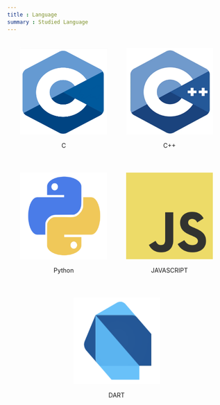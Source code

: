 ```yaml
---
title : Language
summary : Studied Language
---
```


<div style="text-align: center;">
    <div style="display: inline-block; margin: 20px;">
        <img src='./C_lang.png' alt='C' width="200" height="200"/>
        <p>C</p>
    </div>
    <div style="display: inline-block; margin: 20px;">
        <img src='./C_plus.png' alt='C++' width="200" height="200"/>
        <p>C++</p>
    </div>
    <div style="display: inline-block; margin: 20px;">
        <img src='./Python_lang.png' alt='파이썬' width="200" height="200"/>
        <p>Python</p>
    </div>
    <div style="display: inline-block; margin: 20px;">
        <img src='./js.png' alt='자바스크립트' width="200" height="200"/>
        <p>JAVASCRIPT</p>
    </div>
    <div style="display: inline-block; margin: 20px;">
        <img src='./dart.png' alt='다트' width="200" height="200"/>
        <p>DART</p>
    </div>
</div>
